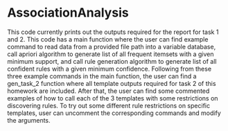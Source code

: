 # AssociationAnalysis

This code currently prints out the outputs required for the report for task 1 and 2. This code has a main function where the user can find example command to read data from a provided file path into a variable database, call apriori algorithm to generate list of all frequent itemsets with a given minimum support, and call rule generation algorithm to generate list of all confident rules with a given minimum confidence. Following from these three example commands in the main function, the user can find a gen_task_2 function where all template outputs required for task 2 of this homework are included. After that, the user can find some commented examples of how to call each of the 3 templates with some restrictions on discovering rules. To try out some different rule restrictions on specific templates, user can uncomment the corresponding commands and modify the arguments. 
